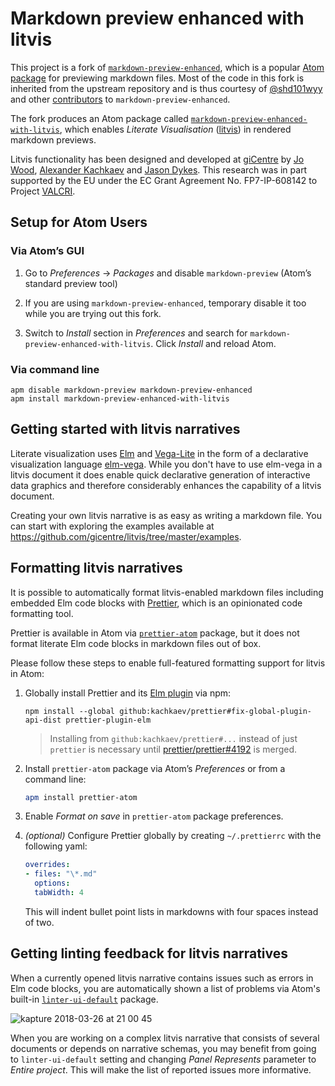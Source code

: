 # Markdown preview enhanced with litvis

This project is a fork of [`markdown-preview-enhanced`](https://github.com/shd101wyy/markdown-preview-enhanced), which is a popular [Atom package](https://atom.io/packages/markdown-preview-enhanced) for previewing markdown files.
Most of the code in this fork is inherited from the upstream repository and is thus courtesy of [@shd101wyy](https://github.com/shd101wyy) and other [contributors](https://github.com/shd101wyy/markdown-preview-enhanced/graphs/contributors) to `markdown-preview-enhanced`.

The fork produces an Atom package called [`markdown-preview-enhanced-with-litvis`](https://atom.io/packages/markdown-preview-enhanced-with-litvis), which enables _Literate Visualisation_ ([litvis](http://litvis.org/)) in rendered markdown previews.

Litvis functionality has been designed and developed at [giCentre](https://www.gicentre.net/) by [Jo Wood](https://github.com/jwoLondon), [Alexander Kachkaev](https://github.com/kachkaev) and [Jason Dykes](https://github.com/jsndyks).
This research was in part supported by the EU under the EC Grant Agreement No. FP7-IP-608142 to Project [VALCRI](http://valcri.org/).

## Setup for Atom Users

### Via Atom’s GUI

1.  Go to _Preferences_ → _Packages_ and disable `markdown-preview` (Atom’s standard preview tool)

1.  If you are using `markdown-preview-enhanced`, temporary disable it too while you are trying out this fork.

1.  Switch to _Install_ section in _Preferences_ and search for `markdown-preview-enhanced-with-litvis`.
    Click _Install_ and reload Atom.

### Via command line

```
apm disable markdown-preview markdown-preview-enhanced
apm install markdown-preview-enhanced-with-litvis
```

## Getting started with litvis narratives

Literate visualization uses [Elm](http://elm-lang.org) and [Vega-Lite](https://vega.github.io/vega-lite) in the form of a declarative visualization language [elm-vega](http://package.elm-lang.org/packages/gicentre/elm-vega/latest).
While you don't have to use elm-vega in a litvis document it does enable quick declarative generation of interactive data graphics and therefore considerably enhances the capability of a litvis document.

Creating your own litvis narrative is as easy as writing a markdown file.
You can start with exploring the examples available at
https://github.com/gicentre/litvis/tree/master/examples.

## Formatting litvis narratives

It is possible to automatically format litvis-enabled markdown files including embedded Elm code blocks with [Prettier](https://prettier.io/), which is an opinionated code formatting tool.

Prettier is available in Atom via [`prettier-atom`](https://github.com/prettier/prettier-atom) package, but it does not format literate Elm code blocks in markdown files out of box.

Please follow these steps to enable full-featured formatting support for litvis in Atom:

1.  Globally install Prettier and its [Elm plugin](https://github.com/gicentre/prettier-plugin-elm) via npm:

    ```
    npm install --global github:kachkaev/prettier#fix-global-plugin-api-dist prettier-plugin-elm
    ```

    > Installing from `github:kachkaev/prettier#...` instead of just `prettier` is necessary until [prettier/prettier#4192](https://github.com/prettier/prettier/pull/4192) is merged.

1.  Install `prettier-atom` package via Atom’s _Preferences_ or from a command line:

    ```bash
    apm install prettier-atom
    ```

1.  Enable _Format on save_ in `prettier-atom` package preferences.

1.  _(optional)_ Configure Prettier globally by creating `~/.prettierrc` with the following yaml:

    ```yaml
    overrides:
    - files: "\*.md"
      options:
      tabWidth: 4
    ```

    This will indent bullet point lists in markdowns with four spaces instead of two.

## Getting linting feedback for litvis narratives

When a currently opened litvis narrative contains issues such as errors in Elm code blocks, you are automatically shown a list of problems via Atom's built-in [`linter-ui-default`](https://atom.io/packages/linter-ui-default) package.

![kapture 2018-03-26 at 21 00 45](https://user-images.githubusercontent.com/608862/37930310-4ba86c40-313a-11e8-99f5-a6b7ac99f38c.gif)

When you are working on a complex litvis narrative that consists of several documents or depends on narrative schemas, you may benefit from going to `linter-ui-default` setting and changing _Panel Represents_ parameter to _Entire project_.
This will make the list of reported issues more informative.
